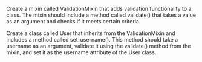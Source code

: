 Create a mixin called ValidationMixin that adds validation functionality to a class. 
The mixin should include a method called validate() that takes a value as an argument and checks if it meets certain criteria.

Create a class called User that inherits from the ValidationMixin and includes a method called set_username(). 
This method should take a username as an argument, validate it using the validate() method from the mixin, and set it as the username attribute of the User class.